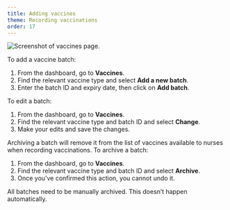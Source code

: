 ```yaml
---
title: Adding vaccines
theme: Recording vaccinations
order: 17
---
```


![Screenshot of vaccines page.](/assets/images/vaccines.png)

To add a vaccine batch:

1. From the dashboard, go to **Vaccines**.
2. Find the relevant vaccine type and select **Add a new batch**.
3. Enter the batch ID and expiry date, then click on **Add batch**.

To edit a batch:

1. From the dashboard, go to **Vaccines**.
2. Find the relevant vaccine type and batch ID and select **Change**.
3. Make your edits and save the changes.

Archiving a batch will remove it from the list of vaccines available to nurses when recording vaccinations. To archive a batch:

1. From the dashboard, go to **Vaccines**.
2. Find the relevant vaccine type and batch ID and select **Archive**.
3. Once you’ve confirmed this action, you cannot undo it.

All batches need to be manually archived. This doesn’t happen automatically.
